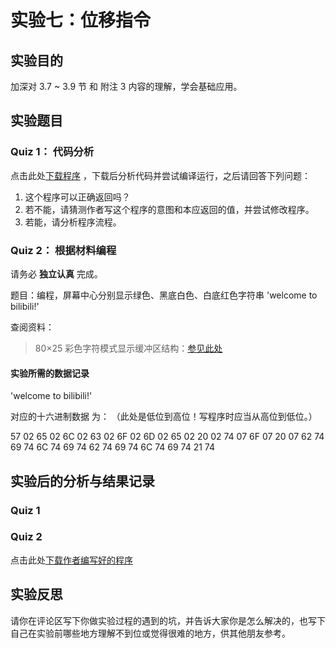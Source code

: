 # 实验七：位移指令

## 实验目的

加深对 3.7 ~ 3.9 节 和 附注 3 内容的理解，学会基础应用。

## 实验题目

### Quiz 1： 代码分析

点击此处[下载程序](../assets/code/exp7-01.asm) ，下载后分析代码并尝试编译运行，之后请回答下列问题：

1. 这个程序可以正确返回吗？
2. 若不能，请猜测作者写这个程序的意图和本应返回的值，并尝试修改程序。
3. 若能，请分析程序流程。

### Quiz 2： 根据材料编程

请务必 **独立认真** 完成。

题目：编程，屏幕中心分别显示绿色、黑底白色、白底红色字符串 'welcome to bilibili!'

查阅资料：

> 80×25 彩色字符模式显示缓冲区结构：[参见此处](./exp7-02ref.md)

#### 实验所需的数据记录

'welcome to bilibili!'

对应的十六进制数据 为： （此处是低位到高位！写程序时应当从高位到低位。）

57 02 65 02 6C 02 63 02 6F 02 6D 02 65 02 20 02
74 07 6F 07 20 07
62 74 69 74 6C 74 69 74 62 74 69 74 6C 74 69 74 21 74

## 实验后的分析与结果记录

### Quiz 1



### Quiz 2

点击此处[下载作者编写好的程序](../assets/code/exp7-02f.asm) 

## 实验反思

请你在评论区写下你做实验过程的遇到的坑，并告诉大家你是怎么解决的，也写下自己在实验前哪些地方理解不到位或觉得很难的地方，供其他朋友参考。
